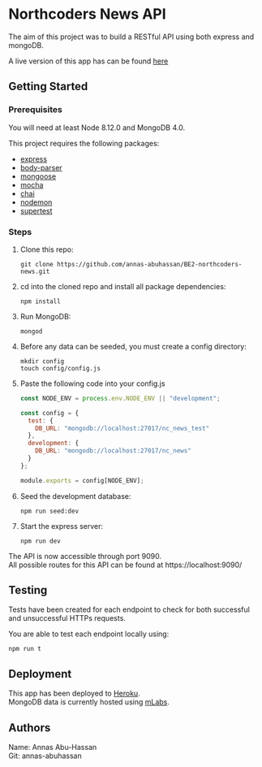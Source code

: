 # Northcoders News API

The aim of this project was to build a RESTful API using both express and mongoDB.

A live version of this app has can be found [here](https://nc-news-aah.herokuapp.com)

## Getting Started

### Prerequisites

You will need at least Node 8.12.0 and MongoDB 4.0.

This project requires the following packages:

- [express](https://www.npmjs.com/package/express)
- [body-parser](https://www.npmjs.com/package/body-parser)
- [mongoose](https://www.npmjs.com/package/mongoose)
- [mocha](https://www.npmjs.com/package/mocha)
- [chai](https://www.npmjs.com/package/chai)
- [nodemon](https://www.npmjs.com/package/nodemon)
- [supertest](https://www.npmjs.com/package/supertest)

### Steps

1. Clone this repo:

   ```
   git clone https://github.com/annas-abuhassan/BE2-northcoders-news.git
   ```

2. cd into the cloned repo and install all package dependencies:

   ```
   npm install
   ```

3. Run MongoDB:

   ```
   mongod
   ```

4. Before any data can be seeded, you must create a config directory:

   ```
   mkdir config
   touch config/config.js
   ```

5. Paste the following code into your config.js

   ```javascript
   const NODE_ENV = process.env.NODE_ENV || "development";

   const config = {
     test: {
       DB_URL: "mongodb://localhost:27017/nc_news_test"
     },
     development: {
       DB_URL: "mongodb://localhost:27017/nc_news"
     }
   };

   module.exports = config[NODE_ENV];
   ```

6. Seed the development database:

   ```
   npm run seed:dev
   ```

7. Start the express server:

   ```
   npm run dev
   ```

The API is now accessible through port 9090.  
All possible routes for this API can be found at https://localhost:9090/

## Testing

Tests have been created for each endpoint to check for both successful and unsuccessful HTTPs requests.

You are able to test each endpoint locally using:

```
npm run t
```

## Deployment

This app has been deployed to [Heroku](https://dashboard.heroku.com/).  
MongoDB data is currently hosted using [mLabs](https://mlab.com/).

## Authors

Name: Annas Abu-Hassan  
Git: annas-abuhassan

